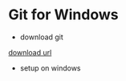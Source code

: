 # Git for Windows

+ download git

[download url](https://git-scm.com/download/win)

+ setup on windows
